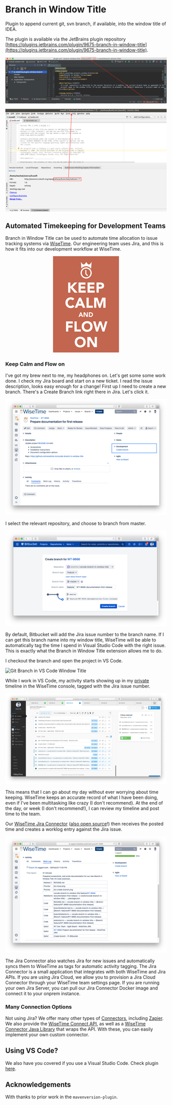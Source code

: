 # Branch in Window Title

Plugin to append current git, svn branch, if available, into the window title of IDEA.

The plugin is available via the JetBrains plugin repository [https://plugins.jetbrains.com/plugin/9675-branch-in-window-title](https://plugins.jetbrains.com/plugin/9675-branch-in-window-title).

![Git Branch](doc/resources/git-screenshot.png)

![Subversion Branch](doc/resources/svn-screenshot.png)

## Automated Timekeeping for Development Teams

Branch in Window Title can be used to automate time allocation to issue tracking systems via [WiseTime](https://wisetime.com). Our engineering team uses Jira, and this is how it fits into our development workflow at WiseTime.

<p align="center">
  <img width="206" height="300" src="doc/resources/keep-calm-and-flow-on.png">
</p>

### Keep Calm and Flow on

I've got my brew next to me, my headphones on. Let's get some some work done. I check my Jira board and start on a new ticket. I read the issue description, looks easy enough for a change! First up I need to create a new branch. There's a Create Branch link right there in Jira. Let's click it.

![Jira Issue](doc/resources/jira-issue.png)

I select the relevant repository, and choose to branch from master.

![Create Git Branch from Jira](doc/resources/jira-create-branch.png)

By default, Bitbucket will add the Jira issue number to the branch name. If I can get this branch name into my window title, WiseTime will be able to automatically tag the time I spend in Visual Studio Code with the right issue. This is exactly what the Branch in Window Title extension allows me to do.

I checkout the branch and open the project in VS Code.

![Git Branch in VS Code Window Title](doc/resources/vscode-branch-in-window-title.png)

While I work in VS Code, my activity starts showing up in my [private](https://wisetime.com/privacy-by-design/) timeline in the WiseTime console, tagged with the Jira issue number.

![Time Automatically Tagged in WiseTime Console](doc/resources/wisetime-console.png)

This means that I can go about my day without ever worrying about time keeping. WiseTime keeps an accurate record of what I have been doing, even if I've been multitasking like crazy (I don't recommend). At the end of the day, or week (I don't recommend!), I can review my timeline and post time to the team.

Our [WiseTime Jira Connector](https://wisetime.com/jira/) ([also open source](https://github.com/wisetime-io/wisetime-jira-connector)!) then receives the posted time and creates a worklog entry against the Jira issue.

![Time Posted to Jira Worklog](doc/resources/jira-worklog.png)

The Jira Connector also watches Jira for new issues and automatically syncs them to WiseTime as tags for automatic activity tagging. The Jira Connector is a small application that integrates with both WiseTime and Jira APIs. If you are using Jira Cloud, we allow you to provision a Jira Cloud Connector through your WiseTime team settings page. If you are running your own Jira Server, you can pull our Jira Connector Docker image and connect it to your onprem instance.

### Many Connection Options

Not using Jira? We offer many other types of [Connectors](https://wisetime.com/connectors/), including [Zapier](https://wisetime.com/zapier/). We also provide the [WiseTime Connect API](https://wisetime.com/docs/connect/), as well as a [WiseTime Connector Java Library](https://github.com/wisetime-io/wisetime-connector-java) that wraps the API. With these, you can easily implement your own custom connector.

## Using VS Code?

We also have you covered if you use a Visual Studio Code. Check plugin [here](https://marketplace.visualstudio.com/items?itemName=wisetime.branch-in-window-title).

## Acknowledgements

With thanks to prior work in the `mavenversion-plugin`.
